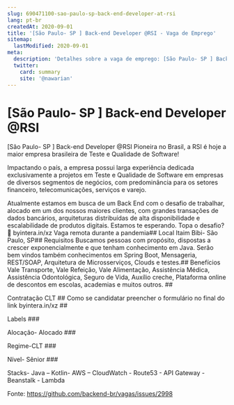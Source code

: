 ```yaml
---
slug: 690471100-sao-paulo-sp-back-end-developer-at-rsi
lang: pt-br
createdAt: 2020-09-01
title: '[São Paulo- SP ] Back-end Developer @RSI - Vaga de Emprego'
sitemap:
  lastModified: 2020-09-01
meta:
  description: 'Detalhes sobre a vaga de emprego: [São Paulo- SP ] Back-end Developer @RSI'
  twitter:
    card: summary
    site: '@nawarian'
---
```


# [São Paulo- SP ] Back-end Developer @RSI

[São Paulo- SP ] Back-end Developer @RSI
Pioneira no Brasil, a RSI é hoje a maior empresa brasileira de Teste e Qualidade de Software!

Impactando o país, a empresa possui larga experiência dedicada exclusivamente a projetos em Teste e Qualidade de Software em empresas de diversos segmentos de negócios, com predominância para os setores financeiro, telecomunicações, serviços e varejo.

Atualmente estamos em busca de um Back End com o desafio de trabalhar, alocado em um dos nossos maiores clientes, com grandes transações de dados bancários, arquiteturas distribuídas de alta disponibilidade e escalabilidade de produtos digitais.
Estamos te esperando. Topa o desafio? 🙂 
byintera.in/xz
Vaga remota durante a pandemia##
Local Itaim Bibi- São Paulo, SP##
Requisitos Buscamos pessoas com propósito, dispostas a crescer exponencialmente e que tenham conhecimento em Java. Serão bem vindos também conhecimentos em Spring Boot, Mensageria, REST/SOAP, Arquitetura de Microsserviços, Clouds e testes.##
Benefícios Vale Transporte, Vale Refeição, Vale Alimentação, Assistência Médica, Assistência Odontológica, Seguro de Vida, Auxílio creche, Plataforma online de descontos em escolas, academias e muitos outros. ##

Contratação CLT ##
Como se candidatar preencher o formulário no final do link byintera.in/xz ##

Labels ###

Alocação- Alocado ###

Regime-CLT ###

Nível- Sênior ###

Stacks- Java – Kotlin- AWS – CloudWatch - Route53 - API Gateway - Beanstalk - Lambda




Fonte: https://github.com/backend-br/vagas/issues/2998